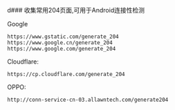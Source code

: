 d### 收集常用204页面,可用于Android连接性检测

Google
```
https://www.gstatic.com/generate_204
https://www.google.cn/generate_204
https://www.google.com/generate_204
```

Cloudflare:
```
https://cp.cloudflare.com/generate_204
```

OPPO:
```
http://conn-service-cn-03.allawntech.com/generate204
```

